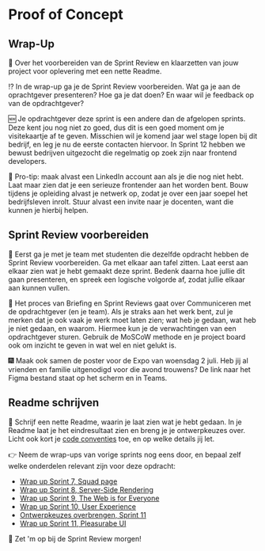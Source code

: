 # Proof of Concept

## Wrap-Up

💅 Over het voorbereiden van de Sprint Review en klaarzetten van jouw project voor oplevering met een nette Readme.

⁉️ In de wrap-up ga je de Sprint Review voorbereiden. Wat ga je aan de oprachtgever presenteren? Hoe ga je dat doen? En waar wil je feedback op van de opdrachtgever?

🆕 Je opdrachtgever deze sprint is een andere dan de afgelopen sprints. Deze kent jou nog niet zo goed, dus dit is een goed moment om je visitekaartje af te geven. Misschien wil je komend jaar wel stage lopen bij dit bedrijf, en leg je nu de eerste contacten hiervoor. In Sprint 12 hebben we bewust bedrijven uitgezocht die regelmatig op zoek zijn naar frontend developers.

🚧 Pro-tip: maak alvast een LinkedIn account aan als je die nog niet hebt. Laat maar zien dat je een serieuze frontender aan het worden bent. Bouw tijdens je opleiding alvast je netwerk op, zodat je over een jaar soepel het bedrijfsleven inrolt. Stuur alvast een invite naar je docenten, want die kunnen je hierbij helpen.


## Sprint Review voorbereiden

👫 Eerst ga je met je team met studenten die dezelfde opdracht hebben de Sprint Review voorbereiden. Ga met elkaar aan tafel zitten. Laat eerst aan elkaar zien wat je hebt gemaakt deze sprint. Bedenk daarna hoe jullie dit gaan presenteren, en spreek een logische volgorde af, zodat jullie elkaar aan kunnen vullen.

🎁 Het proces van Briefing en Sprint Reviews gaat over Communiceren met de opdrachtgever (en je team). Als je straks aan het werk bent, zul je merken dat je ook vaak je werk moet laten zien; wat heb je gedaan, wat heb je niet gedaan, en waarom. Hiermee kun je de verwachtingen van een opdrachtgever sturen. Gebruik de MoSCoW methode en je project board ook om inzicht te geven in wat wel en niet gelukt is.

🎆 Maak ook samen de poster voor de Expo van woensdag 2 juli. Heb jij al vrienden en familie uitgenodigd voor die avond trouwens? De link naar het Figma bestand staat op het scherm en in Teams.


## Readme schrijven

📝 Schrijf een nette Readme, waarin je laat zien wat je hebt gedaan. In je Readme laat je het eindresultaat zien en breng je je ontwerpkeuzes over. Licht ook kort je [code conventies](https://github.com/fdnd-task/proof-of-concept/blob/main/docs/refactoring-code-conventions.md) toe, en op welke details jij let.

👉 Neem de wrap-ups van vorige sprints nog eens door, en bepaal zelf welke onderdelen relevant zijn voor deze opdracht:

- [Wrap up Sprint 7, Squad page](https://github.com/fdnd-task/connect-your-tribe-squad-page/blob/main/docs/wrap-up.md)
- [Wrap up Sprint 8, Server-Side Rendering](https://github.com/fdnd-task/server-side-rendering-server-side-website/blob/main/docs/wrap-up.md)
- [Wrap up Sprint 9, The Web is for Everyone](https://github.com/fdnd-task/the-web-is-for-everyone-interactive-functionality/blob/main/docs/wrap-up.md)
- [Wrap up Sprint 10, User Experience](https://github.com/fdnd-task/user-experience-enhanced-website/blob/main/docs/wrap-up.md)
- [Ontwerpkeuzes overbrengen, Sprint 11](https://github.com/fdnd-task/pleasurable-ui/blob/main/docs/ontwerpkeuzes.md)
- [Wrap up Sprint 11, Pleasurabe UI](https://github.com/fdnd-task/pleasurable-ui/blob/main/docs/wrap-up.md)

🤩 Zet 'm op bij de Sprint Review morgen!

<!--

Slides voor:

LinkedIn
2.5.1
Samen zitten
Sprint Review voorbereiden -> laat elkaar zien + bepaal volgorde
Posters
Readme

-->
